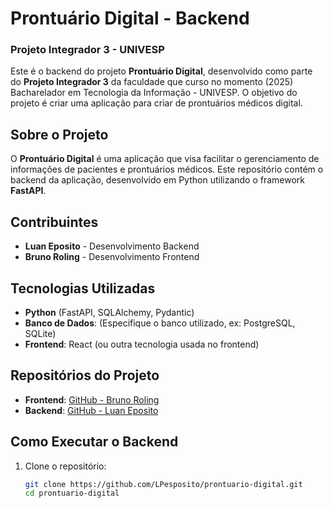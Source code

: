 # Prontuário Digital - Backend
### Projeto Integrador 3 - UNIVESP

Este é o backend do projeto **Prontuário Digital**, desenvolvido como parte do **Projeto Integrador 3** da faculdade que curso no momento (2025) Bacharelador em Tecnologia da Informação - UNIVESP. O objetivo do projeto é criar uma aplicação para criar de prontuários médicos digital.

## Sobre o Projeto

O **Prontuário Digital** é uma aplicação que visa facilitar o gerenciamento de informações de pacientes e prontuários médicos. Este repositório contém o backend da aplicação, desenvolvido em Python utilizando o framework **FastAPI**.

## Contribuintes

- **Luan Eposito** - Desenvolvimento Backend  
- **Bruno Roling** - Desenvolvimento Frontend  

## Tecnologias Utilizadas

- **Python** (FastAPI, SQLAlchemy, Pydantic)
- **Banco de Dados**: (Especifique o banco utilizado, ex: PostgreSQL, SQLite)
- **Frontend**: React (ou outra tecnologia usada no frontend)

## Repositórios do Projeto

- **Frontend**: [GitHub - Bruno Roling](https://github.com/Obrunorodling/meus_projetos)
- **Backend**: [GitHub - Luan Eposito](https://github.com/LPesposito/prontuario-digital)

## Como Executar o Backend

1. Clone o repositório:
   ```bash
   git clone https://github.com/LPesposito/prontuario-digital.git
   cd prontuario-digital
